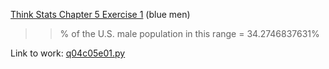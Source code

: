 [Think Stats Chapter 5 Exercise 1](http://greenteapress.com/thinkstats2/html/thinkstats2006.html#toc50) (blue men)

>> % of the U.S. male population in this range = 34.2746837631%

Link to work: [q04c05e01.py](https://github.com/giancarlo-garbagnati/dsp/blob/master/statistics/q04c05e01.py)
